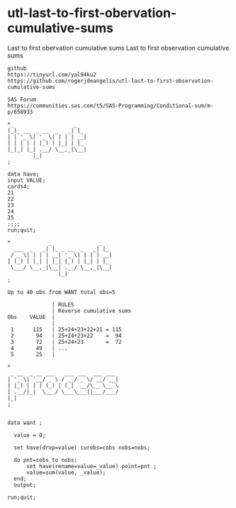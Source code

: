 # utl-last-to-first-obervation-cumulative-sums
Last to first obervation cumulative sums 
    Last to first observation cumulative sums                                              
                                                                                           
    github                                                                                 
    https://tinyurl.com/yal94ku2                                                           
    https://github.com/rogerjdeangelis/utl-last-to-first-observation-cumulative-sums       
                                                                                           
    SAS Forum                                                                              
    https://communities.sas.com/t5/SAS-Programming/Conditional-sum/m-p/658933              
                                                                                           
    *_                   _                                                                 
    (_)_ __  _ __  _   _| |_                                                               
    | | '_ \| '_ \| | | | __|                                                              
    | | | | | |_) | |_| | |_                                                               
    |_|_| |_| .__/ \__,_|\__|                                                              
            |_|                                                                            
    ;                                                                                      
                                                                                           
    data have;                                                                             
    input VALUE;                                                                           
    cards4;                                                                                
    21                                                                                     
    22                                                                                     
    23                                                                                     
    24                                                                                     
    25                                                                                     
    ;;;;                                                                                   
    run;quit;                                                                              
                                                                                           
    *            _               _                                                         
      ___  _   _| |_ _ __  _   _| |_                                                       
     / _ \| | | | __| '_ \| | | | __|                                                      
    | (_) | |_| | |_| |_) | |_| | |_                                                       
     \___/ \__,_|\__| .__/ \__,_|\__|                                                      
                    |_|                                                                    
    ;                                                                                      
                                                                                           
    Up to 40 obs from WANT total obs=5                                                     
                                                                                           
                  | RULES                                                                  
                  | Reverse cumulative sums                                                
    Obs    VALUE  |                                                                        
                  |                                                                        
     1      115   | 25+24+23+22+21 = 115                                                   
     2       94   | 25+24+23+22    =  94                                                   
     3       72   | 25+24+23       =  72                                                   
     4       49   | ...                                                                    
     5       25   |                                                                        
                                                                                           
    *                                                                                      
     _ __  _ __ ___   ___ ___  ___ ___                                                     
    | '_ \| '__/ _ \ / __/ _ \/ __/ __|                                                    
    | |_) | | | (_) | (_|  __/\__ \__ \                                                    
    | .__/|_|  \___/ \___\___||___/___/                                                    
    |_|                                                                                    
    ;                                                                                      
                                                                                           
                                                                                           
    data want ;                                                                            
                                                                                           
      value = 0;                                                                           
                                                                                           
      set have(drop=value) curobs=cobs nobs=nobs;                                          
                                                                                           
      do pnt=cobs to nobs;                                                                 
          set have(rename=value=_value) point=pnt ;                                        
          value=sum(value, _value);                                                        
      end;                                                                                 
      output;                                                                              
                                                                                           
    run;quit;                                                                              
                                                                                           
                                                                                           
                                                                                           
